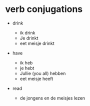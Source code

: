 # verb conjugations

- drink
  - ik drink
  - Je drinkt
  - eet meisje drinkt

- have
  - ik heb
  - je hebt
  - Jullie (you all) hebben
  - eet meisje heeft

- read
  - de jongens en de meisjes lezen
